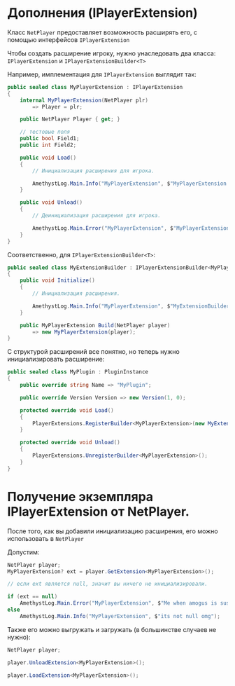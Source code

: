 # Дополнения (IPlayerExtension)

Класс `NetPlayer` предоставляет возможность расширять его, с помощью интерфейсов `IPlayerExtension`

Чтобы создать расширение игроку, нужно унаследовать два класса: `IPlayerExtension` и `IPlayerExtensionBuilder<T>` 

Например, имплементация для `IPlayerExtension` выглядит так:

```cs
public sealed class MyPlayerExtension : IPlayerExtension
{
    internal MyPlayerExtension(NetPlayer plr)
        => Player = plr;

    public NetPlayer Player { get; }

    // тестовые поля
    public bool Field1; 
    public int Field2;

    public void Load()
    {
        // Инициализация расширения для игрока.

        AmethystLog.Main.Info("MyPlayerExtension", $"MyPlayerExtension was loaded for {Player.Name}!");
    }

    public void Unload()
    {
        // Деинициализация расширения для игрока.

        AmethystLog.Main.Error("MyPlayerExtension", $"MyPlayerExtension was unloaded for {Player.Name}!");
    }
}
```

Соответственно, для `IPlayerExtensionBuilder<T>`:

```cs
public sealed class MyExtensionBuilder : IPlayerExtensionBuilder<MyPlayerExtension>
{
    public void Initialize()
    {
        // Инициализация расширения.

        AmethystLog.Main.Info("MyPlayerExtension", $"MyExtensionBuilder for MyPlayerExtension was initialized!");
    }

    public MyPlayerExtension Build(NetPlayer player)
        => new MyPlayerExtension(player);
}
```

С структурой расширений все понятно, но теперь нужно инициализировать расширение:

```cs
public sealed class MyPlugin : PluginInstance
{
    public override string Name => "MyPlugin";

    public override Version Version => new Version(1, 0);

    protected override void Load()
    {
        PlayerExtensions.RegisterBuilder<MyPlayerExtension>(new MyExtensionBuilder());
    }

    protected override void Unload()
    {
        PlayerExtensions.UnregisterBuilder<MyPlayerExtension>();
    }
}
```

# Получение экземпляра IPlayerExtension от NetPlayer.

После того, как вы добавили инициализацию расширения, его можно использовать в `NetPlayer`

Допустим:

```cs
NetPlayer player;
MyPlayerExtension? ext = player.GetExtension<MyPlayerExtension>();

// если ext является null, значит вы ничего не инициализировали.

if (ext == null)
    AmethystLog.Main.Error("MyPlayerExtension", $"Me when amogus is sus!");
else
    AmethystLog.Main.Info("MyPlayerExtension", $"its not null omg");

```

Также его можно выгружать и загружать (в большинстве случаев не нужно):

```cs
NetPlayer player;

player.UnloadExtension<MyPlayerExtension>();

player.LoadExtension<MyPlayerExtension>();
```
